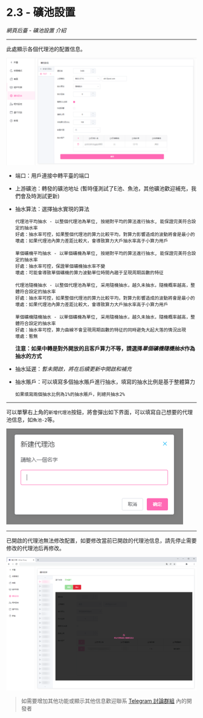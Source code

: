 # 2.3 - 礦池設置

*網頁后臺 - 礦池設置 介紹*

------

此處顯示各個代理池的配置信息。

![](https://raw.githubusercontent.com/GoMinerProxy/GoMinerProxy/main/images/web_3-3.png)

- 端口：用戶連接中轉平臺的端口

- 上游礦池：轉發的礦池地址 (暫時僅測試了E池、魚池，其他礦池歡迎補充，我們會及時測試更新)

- 抽水算法：選擇抽水實現的算法

  ```
  代理池平均抽水 - 以整個代理池為單位, 按絕對平均的算法進行抽水, 能保證完美符合設定的抽水率
  好處：抽水率可控，如果整個代理池的算力比較平均，對算力影響造成的波動將會是最小的
  壞處：如果代理池內算力差距比較大，會導致算力大戶抽水率高于小算力用戶
  
  單個礦機平均抽水 - 以單個礦機為單位, 按絕對平均的算法進行抽水, 能保證完美符合設定的抽水率
  好處：抽水率可控，保證單個礦機抽水率不變
  壞處：可能會導致單個礦機的算力波動單位時間內趨于呈現周期函數的特征
  
  代理池隨機抽水 - 以整個代理池為單位, 采用隨機抽水，越久未抽水，隨機概率越高，整體符合設定的抽水率
  好處：抽水率可控，如果整個代理池的算力比較平均，對算力影響造成的波動將會是最小的
  壞處：如果代理池內算力差距比較大，會導致算力大戶抽水率高于小算力用戶
  
  單個礦機隨機抽水 - 以單個礦機為單位, 采用隨機抽水，越久未抽水，隨機概率越高，整體符合設定的抽水率
  好處：抽水率可控，算力曲線不會呈現周期函數的特征的同時避免大起大落的情況出現
  壞處：暫無
  
  ```

  **注意：如果中轉是對外開放的且客戶算力不等，請選擇*單個礦機隨機抽水*作為抽水的方式**

  

- 抽水延遲：*暫未開啟，將在后續更新中開啟和補充*

- 抽水賬戶：可以填寫多個抽水賬戶進行抽水，填寫的抽水比例是基于整體算力

  ```
  如果填寫兩個抽水比例為1%的抽水賬戶，則總共抽水2%
  ```

------

可以單擊右上角的`新增代理池`按鈕，將會彈出如下界面，可以填寫自己想要的代理池信息，如`魚池-2`等。

![](https://raw.githubusercontent.com/GoMinerProxy/GoMinerProxy/main/images/web_3-2.png)

------

已開啟的代理池無法修改配置，如要修改當前已開啟的代理池信息，請先停止需要修改的代理池后再修改。

![](https://raw.githubusercontent.com/GoMinerProxy/GoMinerProxy/main/images/web_3.png)

> 如需要增加其他功能或顯示其他信息歡迎聯系 [Telegram 討論群組](https://github.com/GoMinerProxy/GoMinerProxy) 內的開發者

